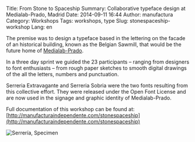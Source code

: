 Title: From Stone to Spaceship
Summary: Collaborative typeface design at Medialab-Prado, Madrid
Date: 2014-09-11 16:44
Author: manufactura
Category: Workshops
Tags: workshops, type
Slug: stonespaceship-workshop
Lang: en

The premise was to design a typeface based in the lettering on the facade of an historical building, known as the Belgian Sawmill, that would be the future home of [Medialab-Prado](http://medialab-prado.es/).

In a three day sprint we guided the 23 participants – ranging from designers to font enthusiasts – from rough paper sketches to smooth digital drawings of the all the letters, numbers and punctuation.

Serreria Extravagante and Serreria Sobria were the two fonts resulting from this collective effort. They were released under the Open Font License and are now used in the signage and graphic identity of Medialab-Prado.

Full documentation of this workshop can be found at:  
[http://manufacturaindependente.com/stonespaceship](http://manufacturaindependente.com/stonespaceship)

![Serrería, Specimen](http://media.manufacturaindependente.org/workshop_serreria-specimen.png)
